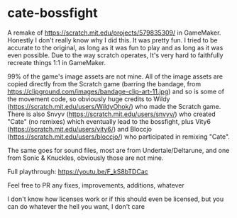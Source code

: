 # cate-bossfight
A remake of https://scratch.mit.edu/projects/579835309/ in GameMaker.
Honestly I don't really know why I did this. It was pretty fun.
I tried to be accurate to the original, as long as it was fun to play and as long as it was even possible.
Due to the way scratch operates, It's very hard to faithfully recreate things 1:1 in GameMaker.


99% of the game's image assets are not mine. 
All of the image assets are copied directly from the Scratch game (barring the bandage, from https://clipground.com/images/bandage-clip-art-11.jpg) 
and so is some of the movement code, so obviously huge credits to 
Wildy (https://scratch.mit.edu/users/WildyOhok/) who made the Scratch game.
There is also Snvyv (https://scratch.mit.edu/users/snvyv/) who created "Cate" (no remixes) which eventually lead to the bossfight, 
plus Vity6 (https://scratch.mit.edu/users/vity6/) and Bloccjo (https://scratch.mit.edu/users/bloccjo/) who participated in remixing "Cate".

The same goes for sound files, most are from Undertale/Deltarune, and one from Sonic & Knuckles, obviously those are not mine.


Full playthrough:
https://youtu.be/F_kS8bTDCac


Feel free to PR any fixes, improvements, additions, whatever

I don't know how licenses work or if this should even be licensed, but you can do whatever the hell you want, I don't care


